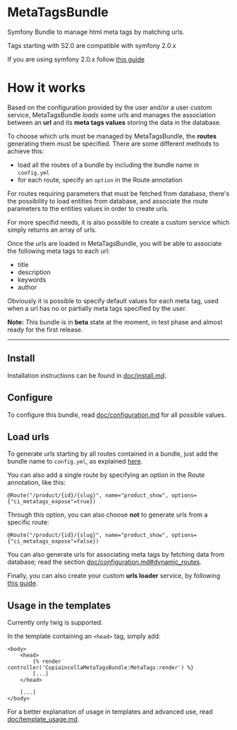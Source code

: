 MetaTagsBundle
==============

Symfony Bundle to manage html meta tags by matching urls.

Tags starting with S2.0 are compatible with symfony 2.0.x

If you are using symfony 2.0.x follow [this guide](https://github.com/copiaincolla/MetaTagsBundle/blob/symfony-2.0.x/README.md)

# How it works

Based on the configuration provided by the user and/or a user custom service, MetaTagsBundle _loads_ some urls and manages the association between an __url__ and its __meta tags values__ storing the data in the database.

To choose which urls must be managed by MetaTagsBundle, the __routes__ generating them must be specified. There are some different methods to achieve this:

- load all the routes of a bundle by including the bundle name in `config.yml`
- for each route, specify an `option` in the Route annotation

For routes requiring parameters that must be fetched from database, there's the possibility to load entities from database, and associate the route parameters to the entities values in order to create urls.

For more specifid needs, it is also possible to create a custom service which simply returns an array of urls.

Once the urls are loaded in MetaTagsBundle, you will be able to associate the following meta tags to each url:

- title
- description
- keywords
- author

Obviously it is possible to specify default values for each meta tag, used when a url has no or partially meta tags specified by the user.

__Note:__ This bundle is in __beta__ state at the moment, in test phase and almost ready for the first release.

---

## Install

Installation instructions can be found in [doc/install.md](https://github.com/copiaincolla/MetaTagsBundle/blob/master/Resources/doc/install.md).
    
## Configure

To configure this bundle, read [doc/configuration.md](https://github.com/copiaincolla/MetaTagsBundle/blob/master/Resources/doc/configuration.md) for all possible values.

## Load urls

To generate urls starting by all routes contained in a bundle, just add the bundle name to `config.yml`, as explained [here](https://github.com/copiaincolla/MetaTagsBundle/blob/master/Resources/doc/configuration.md#copiaincolla_meta_tags--urls_loader--exposed_routes).

You can also add a single route by specifying an option in the Route annotation, like this:

```
@Route("/product/{id}/{slug}", name="product_show", options={"ci_metatags_expose"=true})
```

Through this option, you can also choose __not__ to generate urls from a specific route:

```
@Route("/product/{id}/{slug}", name="product_show", options={"ci_metatags_expose"=false})
```

You can also generate urls for associating meta tags by fetching data from database; read the section [doc/configuration.md#dynamic_routes](https://github.com/copiaincolla/MetaTagsBundle/blob/master/Resources/doc/configuration.md#copiaincolla_meta_tags--urls_loader--parameters--dynamic_routes).

Finally, you can also create your custom __urls loader__ service, by following [this guide](https://github.com/copiaincolla/MetaTagsBundle/blob/master/Resources/doc/custom_urls_loader_service.md).


## Usage in the templates

Currently only twig is supported.

In the template containing an `<head>` tag, simply add:

```
<body>
    <head>
        {% render controller('CopiaincollaMetaTagsBundle:MetaTags:render') %}
        [...]
    </head>

    [...]
</body>
```

For a better explanation of usage in templates and advanced use, read [doc/template_usage.md](https://github.com/copiaincolla/MetaTagsBundle/blob/master/Resources/doc/template_usage.md).
